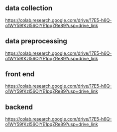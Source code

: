 ## data collection
https://colab.research.google.com/drive/17E5-h6Q-o1WY59fKzl56OlYE1pqZRe89?usp=drive_link
## data preprocessing
https://colab.research.google.com/drive/17E5-h6Q-o1WY59fKzl56OlYE1pqZRe89?usp=drive_link

## front end

https://colab.research.google.com/drive/17E5-h6Q-o1WY59fKzl56OlYE1pqZRe89?usp=drive_link

## backend

https://colab.research.google.com/drive/17E5-h6Q-o1WY59fKzl56OlYE1pqZRe89?usp=drive_link
